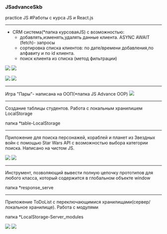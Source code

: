 ### JSadvanceSkb
practice JS
#Работы с курса JS и React.js
____
+ CRM система(*папка курсоваяJS) с возможностью:
   + добавлять,изменять,удалять данные клиента. ASYNC AWAIT (fetch)- запросы
   + сортировка списка клиентов: по дате/времени добавления,по алфавиту и по id клиента.
   + поиск клиента из списка (метод фильтрации)
   
   
<img  src="https://github.com/ZhadanovRoman/JSadvanceSkb/blob/dev/pictures/crm1.bmp"> <img  src="https://github.com/ZhadanovRoman/JSadvanceSkb/blob/dev/pictures/crm2.bmp">

<img  src="https://github.com/ZhadanovRoman/JSadvanceSkb/blob/dev/pictures/crm3.bmp"> <img  src="https://github.com/ZhadanovRoman/JSadvanceSkb/blob/dev/pictures/crm4.bmp">



___________

Игра "Пары"- написана на ООП(*папка JS Advance OOP)
<img src="https://github.com/ZhadanovRoman/JSadvanceSkb/blob/dev/pictures/oop-dubles.bmp">

_________

Создание таблицы студентов. Работа с локальным хранилишем LocalStorage

папка *table-LocalStorage

___________
Приложение для поиска персонажей, кораблей и планет из Звездных войн с помощью Star
Wars API с возможностью выбора категории поиска. Написано на чистом JS.

<img src="https://github.com/ZhadanovRoman/JSadvanceSkb/blob/dev/pictures/promiseAll.bmp"> <img src="https://github.com/ZhadanovRoman/JSadvanceSkb/blob/dev/pictures/promiseAll2.bmp">
_______

Инструмент, позволяющий вывести полную цепочку прототипов для любого класса, который содержится в глобальном объекте window

папка *response_serve


_________

Приложение ToDoList с переключающимися хранилищами(сервер/локальное хранилище). Работа с модулями

папка *LocalStorage-Server_modules

<img src="https://github.com/ZhadanovRoman/JSadvanceSkb/blob/dev/pictures/local.bmp"> <img src="https://github.com/ZhadanovRoman/JSadvanceSkb/blob/dev/pictures/server.bmp">
